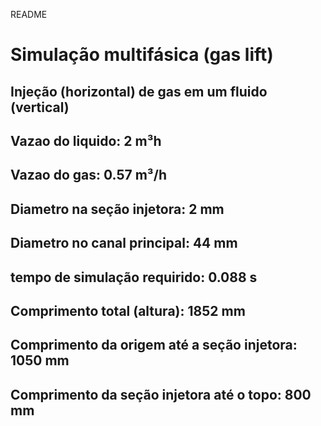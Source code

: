README

# Simulação multifásica (gas lift)

## Injeção (horizontal) de gas em um fluido (vertical)

## Vazao do liquido: 2 m³h
## Vazao do gas: 0.57 m³/h
## Diametro na seção injetora: 2 mm
## Diametro no canal principal: 44 mm
## tempo de simulação requirido: 0.088 s
## Comprimento total (altura): 1852 mm
## Comprimento da origem até a seção injetora: 1050 mm
## Comprimento da seção injetora até o topo: 800 mm
